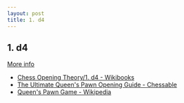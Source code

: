```yaml
---
layout: post
title: 1. d4
---
```

## 1. d4
[More info](https://www.thechesswebsite.com/1-d4-chess-openings/)

- [Chess Opening Theory/1. d4 - Wikibooks](https://en.wikibooks.org/wiki/Chess_Opening_Theory/1._d4)
- [The Ultimate Queen's Pawn Opening Guide - Chessable](https://www.chessable.com/blog/the-ultimate-1-d4-chess-opening-guide/)
- [Queen's Pawn Game - Wikipedia](https://en.wikipedia.org/wiki/Queen's_Pawn_Game)
